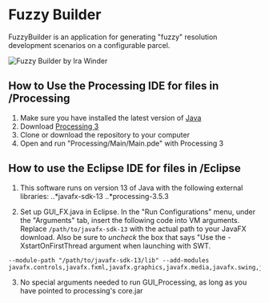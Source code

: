 # Fuzzy Builder
FuzzyBuilder is an application for generating "fuzzy" resolution development scenarios on a configurable parcel.

![Fuzzy Builder by Ira Winder](screenshots/Screen%20Shot%202019-07-23%20at%201.36.52%20PM?raw=true "Fuzzy Builder by Ira Winder")

## How to Use the Processing IDE for files in /Processing

1. Make sure you have installed the latest version of [Java](https://www.java.com/verify/)
2. Download [Processing 3](https://processing.org/download/)
3. Clone or download the repository to your computer
4. Open and run "Processing/Main/Main.pde" with Processing 3
 
## How to use the Eclipse IDE for files in /Eclipse

1. This software runs on version 13 of Java with the following external libraries:
..*javafx-sdk-13
..*processing-3.5.3

2. Set up GUI_FX.java in Eclipse. In the "Run Configurations" menu, under the "Arguments" tab, insert the following code into VM arguments. Replace `/path/to/javafx-sdk-13` with the actual path to your JavaFX download. Also be sure to *uncheck* the box that says "Use the -XstartOnFirstThread argument when launching with SWT.
```
--module-path "/path/to/javafx-sdk-13/lib" --add-modules javafx.controls,javafx.fxml,javafx.graphics,javafx.media,javafx.swing,javafx.web
```

3. No special arguments needed to run GUI_Processing, as long as you have pointed to processing's core.jar
